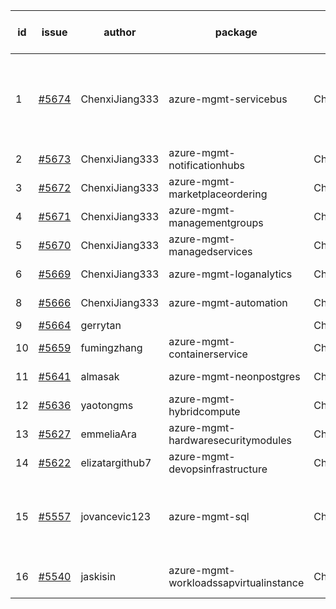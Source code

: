 | id | issue | author | package | assignee | bot advice | created date of issue | target release date | date from target |
| ------ | ------ | ------ | ------ | ------ | ------ | ------ | ------ | :-----: |
| 1 | [#5674](https://github.com/Azure/sdk-release-request/issues/5674) | ChenxiJiang333 | azure-mgmt-servicebus | ChenxiJiang333 | new version is 0.0.0, please check base branch! | 11-04 | fail to get. |  |
| 2 | [#5673](https://github.com/Azure/sdk-release-request/issues/5673) | ChenxiJiang333 | azure-mgmt-notificationhubs | ChenxiJiang333 |  | 11-04 | fail to get. |  |
| 3 | [#5672](https://github.com/Azure/sdk-release-request/issues/5672) | ChenxiJiang333 | azure-mgmt-marketplaceordering | ChenxiJiang333 |  | 11-04 | fail to get. |  |
| 4 | [#5671](https://github.com/Azure/sdk-release-request/issues/5671) | ChenxiJiang333 | azure-mgmt-managementgroups | ChenxiJiang333 |  | 11-04 | fail to get. |  |
| 5 | [#5670](https://github.com/Azure/sdk-release-request/issues/5670) | ChenxiJiang333 | azure-mgmt-managedservices | ChenxiJiang333 |  | 11-04 | fail to get. |  |
| 6 | [#5669](https://github.com/Azure/sdk-release-request/issues/5669) | ChenxiJiang333 | azure-mgmt-loganalytics | ChenxiJiang333 |  | 11-04 | fail to get. |  |
| 8 | [#5666](https://github.com/Azure/sdk-release-request/issues/5666) | ChenxiJiang333 | azure-mgmt-automation | ChenxiJiang333 |  | 11-04 | fail to get. |  |
| 9 | [#5664](https://github.com/Azure/sdk-release-request/issues/5664) | gerrytan |  | ChenxiJiang333 |  | 11-04 |  | 0 |
| 10 | [#5659](https://github.com/Azure/sdk-release-request/issues/5659) | fumingzhang | azure-mgmt-containerservice | ChenxiJiang333 | MultiAPI | 10-30 | 11-12 |  |
| 11 | [#5641](https://github.com/Azure/sdk-release-request/issues/5641) | almasak | azure-mgmt-neonpostgres | ChenxiJiang333 | FirstBeta. TypeSpec. | 10-23 | 11-21 |  |
| 12 | [#5636](https://github.com/Azure/sdk-release-request/issues/5636) | yaotongms | azure-mgmt-hybridcompute | ChenxiJiang333 |  | 10-23 | 11-22 |  |
| 13 | [#5627](https://github.com/Azure/sdk-release-request/issues/5627) | emmeliaAra | azure-mgmt-hardwaresecuritymodules | ChenxiJiang333 |  | 10-22 | 11-22 |  |
| 14 | [#5622](https://github.com/Azure/sdk-release-request/issues/5622) | elizatargithub7 | azure-mgmt-devopsinfrastructure | ChenxiJiang333 | TypeSpec. | 10-16 | 11-22 |  |
| 15 | [#5557](https://github.com/Azure/sdk-release-request/issues/5557) | jovancevic123 | azure-mgmt-sql | ChenxiJiang333 | new comment. close to release date. OnTime. | 10-02 | 11-05 | 0 |
| 16 | [#5540](https://github.com/Azure/sdk-release-request/issues/5540) | jaskisin | azure-mgmt-workloadssapvirtualinstance | ChenxiJiang333 | FirstGA. HoldOn. TypeSpec. | 09-27 | 10-24 |  |
